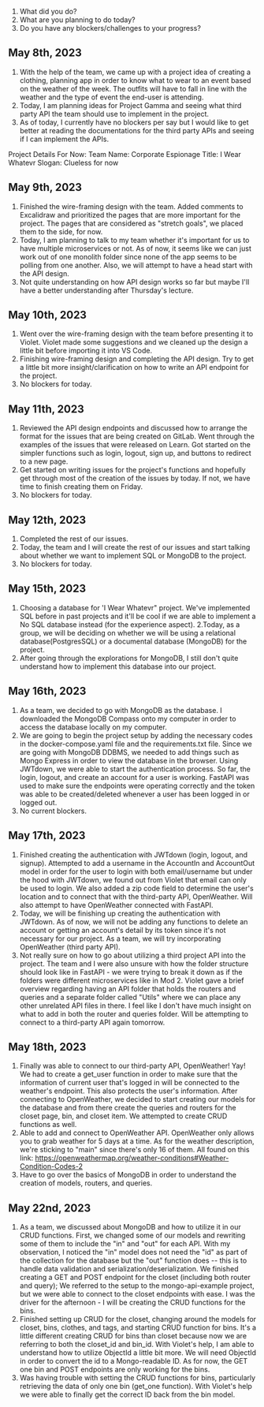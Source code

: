 1. What did you do?
2. What are you planning to do today?
3. Do you have any blockers/challenges to your progress?


## May 8th, 2023
1. With the help of the team, we came up with a project idea of creating a clothing, planning app in order to know what to wear to an event based on the weather of the week. The outfits will have to fall in line with the weather and the type of event the end-user is attending.
2. Today, I am planning ideas for Project Gamma and seeing what third party API the team should use to implement in the project.
3. As of today, I currently have no blockers per say but I would like to get better at reading the documentations for the third party APIs and seeing if I can implement the APIs.

Project Details For Now:
Team Name: Corporate Espionage
Title: I Wear Whatevr
Slogan: Clueless for now

## May 9th, 2023
1. Finished the wire-framing design with the team. Added comments to Excalidraw and prioritized the pages that are more important for the project. The pages that are considered as "stretch goals", we placed them to the side, for now.
2. Today, I am planning to talk to my team whether it's important for us to have multiple microservices or not. As of now, it seems like we can just work out of one monolith folder since none of the app seems to be polling from one another. Also, we will attempt to have a head start with the API design.
3. Not quite understanding on how API design works so far but maybe I'll have a better understanding after Thursday's lecture.

## May 10th, 2023
1. Went over the wire-framing design with the team before presenting it to Violet. Violet made some suggestions and we cleaned up the design a little bit before importing it into VS Code.
2. Finishing wire-framing design and completing the API design. Try to get a little bit more insight/clarification on how to write an API endpoint for the project.
3. No blockers for today.

## May 11th, 2023
1. Reviewed the API design endpoints and discussed how to arrange the format for the issues that are being created on GitLab. Went through the examples of the issues that were released on Learn. Got started on the simpler functions such as login, logout, sign up, and buttons to redirect to a new page.
2. Get started on writing issues for the project's functions and hopefully get through most of the creation of the issues by today. If not, we have time to finish creating them on Friday.
3. No blockers for today.

## May 12th, 2023
1. Completed the rest of our issues.
2. Today, the team and I will create the rest of our issues and start talking about whether we want to implement SQL or MongoDB to the project.
3. No blockers for today.

## May 15th, 2023
1. Choosing a database for 'I Wear Whatevr" project. We've implemented SQL before in past projects and it'll be cool if we are able to implement a No SQL database instead (for the experience aspect).
2.Today, as a group, we will be deciding on whether we will be using a relational database(PostgresSQL) or a documental database (MongoDB) for the project.
3. After going through the explorations for MongoDB, I still don't quite understand how to implement this database into our project.

## May 16th, 2023
1. As a team, we decided to go with MongoDB as the database. I downloaded the MongoDB Compass onto my computer in order to access the database locally on my computer.
2. We are going to begin the project setup by adding the necessary codes in the docker-compose.yaml file and the requirements.txt file. Since we are going with MongoDB DDBMS, we needed to add things such as Mongo Express in order to view the database in the browser. Using JWTdown, we were able to start the authentication process. So far, the login, logout, and create an account for a user is working. FastAPI was used to make sure the endpoints were operating correctly and the token was able to be created/deleted whenever a user has been logged in or logged out.
3. No current blockers.

## May 17th, 2023
1. Finished creating the authentication with JWTdown (login, logout, and signup). Attempted to add a username in the AccountIn and AccountOut model in order for the user to login with both email/username but under the hood with JWTdown, we found out from Violet that email can only be used to login. We also added a zip code field to determine the user's location and to connect that with the third-party API, OpenWeather. Will also attempt to have OpenWeather connected with FastAPI.
2. Today, we will be finishing up creating the authentication with JWTdown. As of now, we will not be adding any functions to delete an account or getting an account's detail by its token since it's not necessary for our project. As a team, we will try incorporating OpenWeather (third party API).
3. Not really sure on how to go about utilizing a third project API into the project. The team and I were also unsure with how the folder structure should look like in FastAPI - we were trying to break it down as if the folders were different microservices like in Mod 2. Violet gave a brief overview regarding having an API folder that holds the routers and queries and a separate folder called "Utils" where we can place any other unrelated API files in there. I feel like I don't have much insight on what to add in both the router and queries folder. Will be attempting to connect to a third-party API again tomorrow.

## May 18th, 2023
1. Finally was able to connect to our third-party API, OpenWeather! Yay! We had to create a get_user function in order to  make sure that the information of current user that's logged in will be connected to the weather's endpoint. This also protects the user's information. After connecting to OpenWeather, we decided to start creating our models for the database and from there create the queries and routers for the closet page, bin, and closet item. We attempted to create CRUD functions as well.
2. Able to add and connect to OpenWeather API. OpenWeather only allows you to grab weather for 5 days at a time.
As for the weather description, we're sticking to "main" since there's only 16 of them. All found on this link: https://openweathermap.org/weather-conditions#Weather-Condition-Codes-2
3. Have to go over the basics of MongoDB in order to understand the creation of models, routers, and queries.

## May 22nd, 2023
1. As a team, we discussed about MongoDB and how to utilize it in our CRUD functions. First, we changed some of our models and rewriting some of them to include the "in" and "out" for each API. With my observation, I noticed the "in" model does not need the "id" as part of the collection for the database but the "out" function does -- this is to handle data validation and serialization/deserialization. We finished creating a GET and POST endpoint for the closet (including both router and query); We referred to the setup to the mongo-api-example project, but we were able to connect to the closet endpoints with ease. I was the driver for the afternoon - I will be creating the CRUD functions for the bins.
2. Finished setting up CRUD for the closet, changing around the models for closet, bins, clothes, and tags, and starting CRUD function for bins. It's a little different creating CRUD for bins than closet because now we are referring to both the closet_id and bin_id. With Violet's help, I am able to understand how to utilize ObjectId a little bit more. We will need ObjectId in order to convert the id to a Mongo-readable ID. 
As for now, the GET one bin and POST endpoints are only working for the bins.
3. Was having trouble with setting the CRUD functions for bins, particularly retrieving the data of only one bin (get_one function). With Violet's help we were able to finally get the correct ID back from the bin model.

